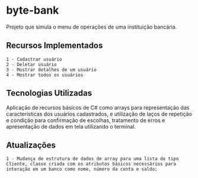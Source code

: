# byte-bank
Projeto que simula o menu de operações de uma instituição bancária.

## Recursos Implementados
    1 - Cadastrar usuário
    2 - Deletar usuário
    3 - Mostrar detalhes de um usuário
    4 - Mostrar todos os usuários

## Tecnologias Utilizadas
Aplicação de recursos básicos de C# como arrays para representação das características dos usuários cadastrados,
e utilização de laços de repetição e condição para confirmação de escolhas, tratamento de erros e apresentação de dados em tela utilizando o terminal.

## Atualizações
    1 - Mudança de estrutura de dados de array para uma lista do tipo Cliente, classe criada com os atributos básicos necessários para 
    interação em um banco como nome, número da conta e saldo; 
